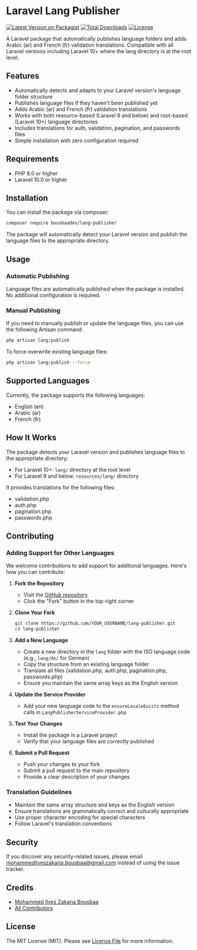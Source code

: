 # Laravel Lang Publisher

[![Latest Version on Packagist](https://img.shields.io/packagist/v/bousbaadev/lang-publisher.svg?style=flat-square)](https://packagist.org/packages/bousbaadev/lang-publisher)
[![Total Downloads](https://img.shields.io/packagist/dt/bousbaadev/lang-publisher.svg?style=flat-square)](https://packagist.org/packages/bousbaadev/lang-publisher)
[![License](https://img.shields.io/packagist/l/bousbaadev/lang-publisher.svg?style=flat-square)](https://packagist.org/packages/bousbaadev/lang-publisher)

A Laravel package that automatically publishes language folders and adds Arabic (ar) and French (fr) validation translations. Compatible with all Laravel versions including Laravel 10+ where the lang directory is at the root level.

## Features

- Automatically detects and adapts to your Laravel version's language folder structure
- Publishes language files if they haven't been published yet
- Adds Arabic (ar) and French (fr) validation translations
- Works with both resource-based (Laravel 9 and below) and root-based (Laravel 10+) language directories
- Includes translations for auth, validation, pagination, and passwords files
- Simple installation with zero configuration required

## Requirements

- PHP 8.0 or higher
- Laravel 10.0 or higher

## Installation

You can install the package via composer:

```bash
composer require bousbaadev/lang-publisher
```

The package will automatically detect your Laravel version and publish the language files to the appropriate directory.

## Usage

### Automatic Publishing

Language files are automatically published when the package is installed. No additional configuration is required.

### Manual Publishing

If you need to manually publish or update the language files, you can use the following Artisan command:

```bash
php artisan lang:publish
```

To force overwrite existing language files:

```bash
php artisan lang:publish --force
```

## Supported Languages

Currently, the package supports the following languages:

- English (en)
- Arabic (ar)
- French (fr)

## How It Works

The package detects your Laravel version and publishes language files to the appropriate directory:

- For Laravel 10+: `lang/` directory at the root level
- For Laravel 9 and below: `resources/lang/` directory

It provides translations for the following files:

- validation.php
- auth.php
- pagination.php
- passwords.php

## Contributing

### Adding Support for Other Languages

We welcome contributions to add support for additional languages. Here's how you can contribute:

1. **Fork the Repository**
   - Visit the [GitHub repository](https://github.com/zakigit1/LaravelValidation-package)
   - Click the "Fork" button in the top-right corner

2. **Clone Your Fork**
   ```bash
   git clone https://github.com/YOUR_USERNAME/lang-publisher.git
   cd lang-publisher
   ```

3. **Add a New Language**
   - Create a new directory in the `lang` folder with the ISO language code (e.g., `lang/de/` for German)
   - Copy the structure from an existing language folder
   - Translate all files (validation.php, auth.php, pagination.php, passwords.php)
   - Ensure you maintain the same array keys as the English version

4. **Update the Service Provider**
   - Add your new language code to the `ensureLocaleExists` method calls in `LangPublisherServiceProvider.php`

5. **Test Your Changes**
   - Install the package in a Laravel project
   - Verify that your language files are correctly published

6. **Submit a Pull Request**
   - Push your changes to your fork
   - Submit a pull request to the main repository
   - Provide a clear description of your changes

### Translation Guidelines

- Maintain the same array structure and keys as the English version
- Ensure translations are grammatically correct and culturally appropriate
- Use proper character encoding for special characters
- Follow Laravel's translation conventions

## Security

If you discover any security-related issues, please email mohammedilyeszakaria.bousbaa@gmail.com instead of using the issue tracker.

## Credits

- [Mohammed Ilyes Zakaria Bousbaa](https://github.com/bousbaadev)
- [All Contributors](../../contributors)

## License

The MIT License (MIT). Please see [License File](LICENSE) for more information.

